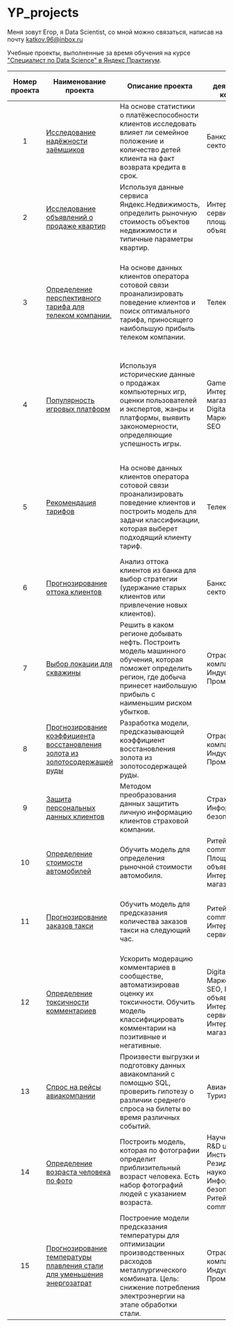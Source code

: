 # YP_projects
Меня зовут Егор, я Data Scientist, со мной можно связаться, написав на почту katkov.96@inbox.ru

Учебные проекты, выполненные за время обучения на курсе ["Специалист по Data Science" в Яндекс Практикум](https://practicum.yandex.ru/profile/data-scientist/).

<table>
<thead>
<tr>
<th align="center">Номер проекта</th>
<th align="center">Наименование проекта</th>
<th align="center">Описание проекта</th>
<th align="center">Сфера деятельности компании</th>
<th align="center">Стек</th>
</tr>
</thead>
<tbody>
<tr>
<td align="center">1</td>
<td align="left"><a href="https://github.com/megagorinich/YP_projects/tree/main/01%20Исследование%20надёжности%20заёмщиков">Исследование надёжности заёмщиков</a></td>
<td align="left">На основе статистики о платёжеспособности клиентов исследовать влияет ли семейное положение и количество детей клиента на факт возврата кредита в срок.</td>
<td align="left">Банковский сектор / ФинТех</td>
<td align="left">Предобработка данных, Python, Pandas, PyMystem3, лемматизация, SciPy, Matplotlib, Seaborn, SciKitLearn, numpy</td>
</tr>
<tr>
<td align="center">2</td>
<td align="left"><a href="https://github.com/megagorinich/YP_projects/tree/main/01%20Исследование%20надёжности%20заёмщиков">Исследование объявлений о продаже квартир</a></td>
<td align="left">Используя данные сервиса Яндекс.Недвижимость, определить рыночную стоимость объектов недвижимости и типичные параметры квартир.</td>
<td align="left">Интернет-сервисы, площадки объявлений</td>
<td align="left">Python, Pandas, Matplotlib, исследовательский анализ данных, визуализация данных, предобработка данных, math</td>
</tr>
<tr>
<td align="center">3</td>
<td align="left"><a href="https://github.com/megagorinich/YP_projects/tree/main/03%20Определение%20перспективного%20тарифа%20для%20телеком%20компании.">Определение перспективного тарифа для телеком компании.</a></td>
<td align="left">На основе данных клиентов оператора сотовой связи проанализировать поведение клиентов и поиск оптимального тарифа, приносящего наибольшую прибыль телеком компании.</td>
<td align="left">Телеком</td>
<td align="left">Python, Pandas, Matplotlib, numpy, SciPy, описательная статистика, проверка статистических гипотез, mathSeaborn, sklearn, машинное обучение</td>
</tr>
<tr>
<td align="center">4</td>
<td align="left"><a href="https://github.com/megagorinich/YP_projects/tree/main/04%20Популярность%20игровых%20платформ">Популярность игровых платформ</a></td>
<td align="left">Используя исторические данные о продажах компьютерных игр, оценки пользователей и экспертов, жанры и платформы, выявить закономерности, определяющие успешность игры.</td>
<td align="left">Gamedev, Интернет-магазины, Digital-агенства / Маркетинг / PR / SEO</td>
<td align="left">Python, Pandas, numpy, Matplotlib, предобработка данных, исследовательский анализ данных, описательная статистика, проверка статистических гипотез, Seaborn, SciPy</td>
</tr>
<tr>
<td align="center">5</td>
<td align="left"><a href="https://github.com/megagorinich/YP_projects/tree/main/05%20Рекомендация%20тарифов">Рекомендация тарифов</a></td>
<td align="left">На основе данных клиентов оператора сотовой связи проанализировать поведение клиентов и построить модель для задачи классификации, которая выберет подходящий  клиенту тариф.</td>
<td align="left">Телеком</td>
<td align="left">Python, Pandas, Matplotlib, numpy, SciPy, описательная статистика, проверка статистических гипотез, mathSeaborn, sklearn, машинное обучение</td>
</tr>
<tr>
<td align="center">6</td>
<td align="left"><a href="https://github.com/megagorinich/YP_projects/tree/main/06%20Прогнозирование%20оттока%20клиентов">Прогнозирование оттока клиентов</a></td>
<td align="left">Анализ оттока клиентов из банка для выбор стратегии (удержание старых клиентов или привлечение новых клиентов).</td>
<td align="left">Банковский сектор / ФинТех</td>
<td align="left">Pandas, Matplotlib, Seaborn, numpy, sklearn, math, машинное обучение</td>
</tr>
<tr>
<td align="center">7</td>
<td align="left"><a href="https://github.com/megagorinich/YP_projects/tree/main/07%20Выбор%20локации%20для%20скважины">Выбор локации для скважины</a></td>
<td align="left">Решить в каком регионе добывать нефть. Построить модель машинного обучения, которая поможет определить регион, где добыча принесет наибольшую прибыль с наименьшим риском убытков.</td>
<td align="left">Отраслевые компании / Индустрия / Промышленность</td>
<td align="left">Pandas, sklearn, math, numpy, Seaborn, Matplotlib, SciPy, Bootstrap, машинное обучение</td>
</tr>
<tr>
<td align="center">8</td>
<td align="left"><a href="https://github.com/megagorinich/YP_projects/tree/main/08%20Прогнозирование%20коэффициента%20восстановления%20золота%20из%20золотосодержащей%20руды">Прогнозирование коэффициента восстановления золота из золотосодержащей руды</a></td>
<td align="left">Разработка модели, предсказывающей коэффициент восстановления золота из золотосодержащей руды.</td>
<td align="left">Отраслевые компании / Индустрия / Промышленность</td>
<td align="left">Pandas, sklearn, numpy, Seaborn, Matplotlib, math, машинное обучение</td>
</tr>
<tr>
<td align="center">9</td>
<td align="left"><a href="https://github.com/megagorinich/YP_projects/tree/main/09%20Защита%20персональных%20данных%20клиентов">Защита персональных данных клиентов</a></td>
<td align="left">Методом преобразования данных защитить личную информацию клиентов страховой компании.</td>
<td align="left">Страховая сфера, Информационная безопасность</td>
<td align="left">Pandas, Seaborn, numpy, sklearn, машинное обучение</td>
</tr>
<tr>
<td align="center">10</td>
<td align="left"><a href="https://github.com/megagorinich/YP_projects/tree/main/10%20Определение%20стоимости%20автомобилей">Определение стоимости автомобилей</a></td>
<td align="left">Обучить модель для определения рыночной стоимости автомобиля.</td>
<td align="left">Ритейл / E-commerce, Площадки объявлений, Интернет-магазины</td>
<td align="left">Pandas, sklearn, numpy, LightGBM, машинное обучение, CatBoost</td>
</tr>
<tr>
<td align="center">11</td>
<td align="left"><a href="https://github.com/megagorinich/YP_projects/tree/main/11%20Прогнозирование%20заказов%20такси">Прогнозирование заказов такси</a></td>
<td align="left">Обучить модель для предсказания количества заказов такси на следующий час.</td>
<td align="left">Ритейл / E-commerce, Интернет-сервисы</td>
<td align="left">Pandas, sklearn, numpy, LightGBM, Matplotlib, StatsModels, CatBoost, машинное обучение</td>
</tr>
<tr>
<td align="center">12</td>
<td align="left"><a href="https://github.com/megagorinich/YP_projects/tree/main/12%20Определение%20токсичности%20комментариев">Определение токсичности комментариев</a></td>
<td align="left">Ускорить модерацию комментариев в сообществе, автоматизировав оценку их токсичности.
Обучить модель классифицировать комментарии на позитивные и негативные.</td>
<td align="left">Digital-агенства / Маркетинг / PR / SEO, Площадки объявлений, Интернет-сервисы, Интернет-магазины</td>
<td align="left">Pandas, sklearn, numpy, NLTK, LightGBM, CatBoost, машинное обучение</td>
</tr>
<tr>
<td align="center">13</td>
<td align="left"><a href="https://github.com/megagorinich/YP_projects/tree/main/13%20Спрос%20на%20рейсы%20авиакомпании">Спрос на рейсы авиакомпании</a></td>
<td align="left">Произвести выгрузки и подготовку данных авиакомпаний с помощью SQL, проверить гипотезу о различии среднего спроса на билеты во время различных событий.</td>
<td align="left">Авиакомпании, Туризм</td>
<td align="left">SQL, Python, Pandas, Matplotlib, SciPy, проверка статистических гипотез</td>
</tr>
<tr>
<td align="center">14</td>
<td align="left"><a href="https://github.com/megagorinich/YP_projects/tree/main/14%20Определение%20возраста%20человека%20по%20фото">Определение возраста человека по фото</a></td>
<td align="left">Построить модель, которая по фотографии определит приблизительный возраст человека. Есть набор фотографий людей с указанием возраста.</td>
<td align="left">Научные отделы / R&D центры / Институты / Резиденты наукоградов, Информационная безопасность, Ритейл / E-commerce</td>
<td align="left">Pandas, keras, Matplotlib, Seaborn, компьютерное зрение, машинное обучение</td>
</tr>
<tr>
<td align="center">15</td>
<td align="left"><a href="https://github.com/megagorinich/YP_projects/tree/main/15%20Прогнозирование%20температуры%20плавления%20стали%20для%20уменьшения%20энергозатрат">Прогнозирование температуры плавления стали для уменьшения энергозатрат</a></td>
<td align="left">Построение модели предсказания температуры для оптимизации производственных расходов металлургического комбината.
Цель: cнижение потребления электроэнергии на этапе обработки стали.</td>
<td align="left">Отраслевые компании / Индустрия / Промышленность</td>
<td align="left">NumPy, Pandas, Sklearn, MatPlotLib, Seaborn, Градиентный бустинг, СatBoost, LightGBM</td>
</tr>
</tbody></table>
